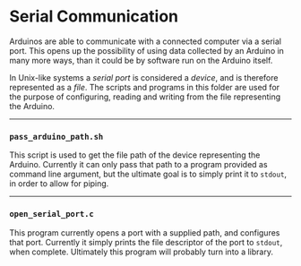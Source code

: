 
# Serial Communication

Arduinos are able to communicate with a connected computer via a serial port. This opens up the possibility of using data collected by an Arduino in many more ways, than it could be by software run on the Arduino itself.

In Unix-like systems a _serial port_ is considered a _device_, and is therefore represented as a _file_.
The scripts and programs in this folder are used for the purpose of configuring, reading and writing from the file representing the Arduino.

---

### `pass_arduino_path.sh`
This script is used to get the file path of the device representing the Arduino. 
Currently it can only pass that path to a program provided as command line argument, but the ultimate goal is to simply print it to `stdout`, in order to allow for piping.

--- 

### `open_serial_port.c`
This program currently opens a port with a supplied path, and configures that port. Currently it simply prints the file descriptor of the port to `stdout`, when complete.
Ultimately this program will probably turn into a library.
